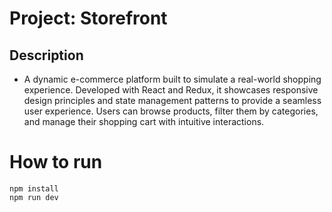 # Project: Storefront

## Description  
- A dynamic e-commerce platform built to simulate a real-world shopping experience. Developed with React and Redux, it showcases responsive design principles and state management patterns to provide a seamless user experience. Users can browse products, filter them by categories, and manage their shopping cart with intuitive interactions.

# How to run  
```
npm install
npm run dev
```
